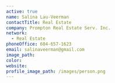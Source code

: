 ```yaml
---
active: true
name: Salina Lau-Veerman
contactTitle: Real Estate
company: Prompton Real Estate Serv. Inc.
network:
  - Real Estate
phoneOffice: 604-657-1623
email: salinaveerman@gmail.com
image_path:
color:
website:
profile_image_path: /images/person.png
---
```



